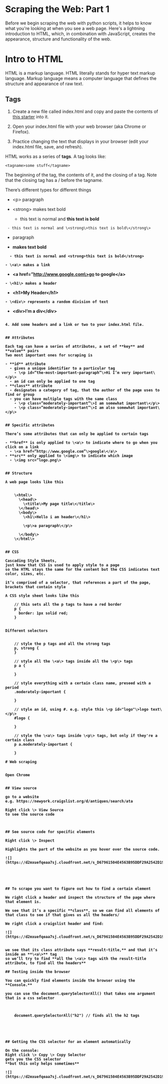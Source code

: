# Scraping the Web: Part 1

Before we begin scraping the web with python scripts, it helps to know what you're looking at when you see a web page.
Here's a lightning introduction to HTML, which, in combination with JavaScript, creates the appearance, structure and functionality of the web. 

# Intro to HTML

HTML is a markup language. 
HTML literally stands for hyper text markup language. 
Markup language means a computer language that defines the structure and appearance of raw text. 


## Tags

1. Create a new file called index.html and copy and paste the contents of [this starter](https://github.com/lizzybrooks/python-possible/blob/master/templates/index.html) into it. 

2. Open your index.html file with your web browser (aka Chrome or Firefox). 

3. Practice changing the text that displays in your browser (edit your index.html file, save, and refresh). 

HTML works as a series of **tags**.
A tag looks like:

    <tagname>some stuff</tagname>

The beginning of the tag, the contents of it, and the closing of a tag. Note that the closing tag has a / before the tagname. 

There’s different types for different things


- \<p\> paragraph
- \<strong\> makes text bold

  - this text is normal and <strong> this text is bold </strong>
 ```
  - this text is normal and \<strong\>this text is bold\</strong\>
``` 

- <p> paragraph
- <strong> makes text bold
```
  - this text is normal and <strong>this text is bold</strong>
```  
```  
- \<a\> makes a link
```
  - \<a href=”http://www.google.com\>go to google\</a\>
```  
- \<h1\> makes a header
```
  - \<h1\>My Header\</h1\>
```  
- \<div\> represents a random division of text
```
  - \<div\>I’m a div\</div\>
``` 

4. Add some headers and a link or two to your index.html file.


## Attributes

Each tag can have a series of attributes, a set of **key** and **value** pairs
Two most important ones for scraping is

- **id** attribute 
  - gives a unique identifier to a particular tag
    - \<p id=”the-most-important-paragraph”\>Hi I’m very important\</p\>
  - an id can only be applied to one tag
- **class** attribute
  - designates a category of tag, that the author of the page uses to find or group
  - you can have multiple tags with the same class
    - \<p class=”moderately-important”\>I am somewhat important\</p\>
    - \<p class=”moderately-important”\>I am also somewhat important\</p\>


## Specific attributes

There’s some attributes that can only be applied to certain tags

- **href** is only applied to \<a\> to indicate where to go when you click on a link
  - \<a href=”http://www.google.com”\>google\</a\>
- **src** only applied to \<img\> to indicate which image
  - \<img src=”logo.png\>


## Structure

A web page looks like this

    
    \<html\>
      \<head\>
        \<title\>My page title\</title\>
      \</head\>
      \<body\>
        \<h1\>Hello i am header\</h1\>
    
        \<p\>a paragraph\</p\>
        
      \</body\>
    \</html\>


## CSS

Cascading Style Sheets, 
just know that CSS is used to apply style to a page
so the HTML stays the same for the content but the CSS indicates text color, sizes, etc.

it’s comprised of a selector, that references a part of the page, brackets that contain style

A CSS style sheet looks like this

    // this sets all the p tags to have a red border
    p {
      border: 1px solid red;
    }
    

Different selectors

    
    // style the p tags and all the strong tags
    p, strong {
    }
    
    // style all the \<a\> tags inside all the \<p\> tags
    p a {
    
    }
    
    // style everything with a certain class name, preseed with a period
    .moderately-important {
    
    }
    
    // style an id, using #. e.g. style this \<p id="logo"\>logo text\</p\>
    #logo {
    
    }
    
    // style the \<a\> tags inside \<p\> tags, but only if they're a certain class
    p a.moderately-important {
    
    }
    
# Web scraping


Open Chrome


## View source 

go to a website
e.g. https://newyork.craigslist.org/d/antiques/search/ata

Right click \> View Source
to see the source code



## See source code for specific elements

Right click \> Inspect

Highlights the part of the website as you hover over the source code.

![](https://d2mxuefqeaa7sj.cloudfront.net/s_D67961504E4563B95DDF29A2542D190EAEAA0F940919FBD5CB2C6591C6D3326E_1538491358282_image.png)





## To scrape you want to figure out how to find a certain element

We right click a header and inspect the structure of the page where that element is.

We see that it’s a specific **class**, so we can find all elements of that class to see if that gives us all the headers/

We right click a craigslist header and find:

![](https://d2mxuefqeaa7sj.cloudfront.net/s_D67961504E4563B95DDF29A2542D190EAEAA0F940919FBD5CB2C6591C6D3326E_1538491758062_image.png)


we see that its class attribute says **result-title,** and that it’s inside an **\<a\>** tag
so we’ll try to find **all the \<a\> tags with the result-title attribute, to find all the headers**

## Testing inside the browser

You can quickly find elements inside the browser using the **Console.**

you can use the document.querySelectorAll() that takes one argument that is a css selector


    
    document.querySelectorAll("h2") // finds all the h2 tags
    




## Getting the CSS selector for an element automatically

On the console:
Right click \> Copy \> Copy Selector
gets you the CSS selector
**but this only helps sometimes**

![](https://d2mxuefqeaa7sj.cloudfront.net/s_D67961504E4563B95DDF29A2542D190EAEAA0F940919FBD5CB2C6591C6D3326E_1538491844671_image.png)
